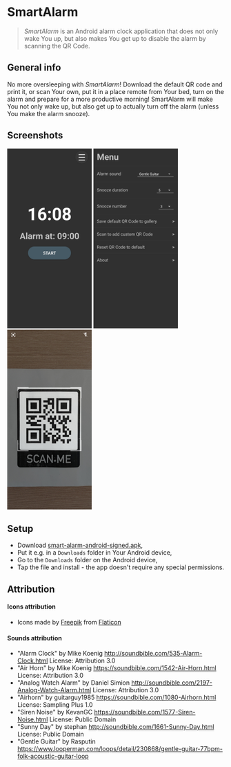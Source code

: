 # SmartAlarm
> *SmartAlarm* is an Android alarm clock application that does not only wake You up, but also makes You get up to disable the alarm by scanning the QR Code.

## General info
No more oversleeping with *SmartAlarm*! Download the default QR code and print it, or scan Your own, put it in a place remote from Your bed, turn on the alarm and prepare for a more productive morning! SmartAlarm will make You not only wake up, but also get up to actually turn off the alarm (unless You make the alarm snooze). 

## Screenshots
<p>
	<img src="./screenshots/mainScreen.jpg" width="196" height="416"/>
	<img src="./screenshots/menuScreen.jpg" width="196" height="416"/>
	<img src="./screenshots/scanScreen.jpg" width="196" height="416"/>
</p>

## Setup
* Download [smart-alarm-android-signed.apk](https://github.com/sweakpl/smart-alarm-android/releases),
* Put it e.g. in a `Downloads` folder in Your Android device,
* Go to the `Downloads` folder on the Android device,
* Tap the file and install - the app doesn't require any special permissions.

## Attribution

#### Icons attribution
* Icons made by [Freepik](https://www.freepik.com) from [Flaticon](https://www.flaticon.com)

#### Sounds attribution
* "Alarm Clock" by Mike Koenig http://soundbible.com/535-Alarm-Clock.html License: Attribution 3.0
* "Air Horn" by Mike Koenig https://soundbible.com/1542-Air-Horn.html License: Attribution 3.0
* "Analog Watch Alarm" by Daniel Simion http://soundbible.com/2197-Analog-Watch-Alarm.html License: Attribution 3.0
* "Airhorn" by guitarguy1985 https://soundbible.com/1080-Airhorn.html License: Sampling Plus 1.0
* "Siren Noise" by KevanGC https://soundbible.com/1577-Siren-Noise.html License: Public Domain
* "Sunny Day" by stephan http://soundbible.com/1661-Sunny-Day.html License: Public Domain
* "Gentle Guitar" by Rasputin https://www.looperman.com/loops/detail/230868/gentle-guitar-77bpm-folk-acoustic-guitar-loop